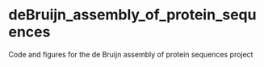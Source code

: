 # deBruijn_assembly_of_protein_sequences
Code and figures for the de Bruijn assembly of protein sequences project
